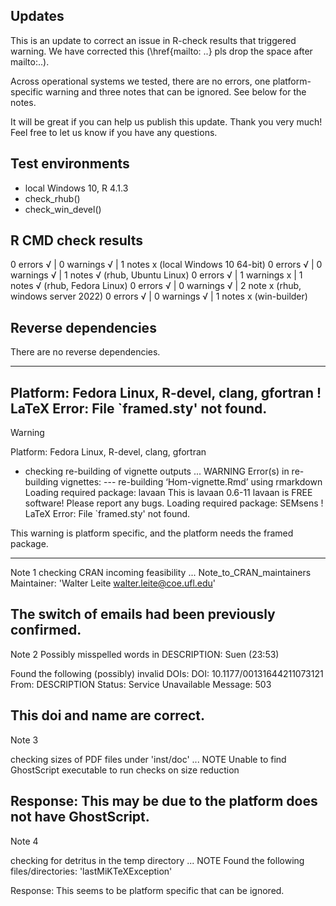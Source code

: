 ## Updates

This is an update to correct an issue in R-check results that triggered warning. We have corrected this (\href{mailto: ..} pls drop the space after mailto:..).

Across operational systems we tested, there are no errors, one platform-specific warning and three notes that can be ignored. See below for the notes.

It will be great if you can help us publish this update. Thank you very much! Feel free to let us know if you have any questions. 

## Test environments
* local Windows 10, R 4.1.3
* check_rhub() 
* check_win_devel()

## R CMD check results
0 errors √ | 0 warnings √ | 1 notes x (local Windows 10 64-bit)
0 errors √ | 0 warnings √ | 1 notes √ (rhub, Ubuntu Linux)
0 errors √ | 1 warnings x | 1 notes √ (rhub, Fedora Linux)
0 errors √ | 0 warnings √ | 2 note x (rhub, windows server 2022)
0 errors √ | 0 warnings √ | 1 notes x  (win-builder)

## Reverse dependencies

There are no reverse dependencies.

---
Platform:	Fedora Linux, R-devel, clang, gfortran
! LaTeX Error: File `framed.sty' not found.
--- 
Warning

Platform:	Fedora Linux, R-devel, clang, gfortran
* checking re-building of vignette outputs ... WARNING
Error(s) in re-building vignettes:
--- re-building ‘Hom-vignette.Rmd’ using rmarkdown
Loading required package: lavaan
This is lavaan 0.6-11
lavaan is FREE software! Please report any bugs.
Loading required package: SEMsens
! LaTeX Error: File `framed.sty' not found.

This warning is platform specific, and the platform needs the framed package. 

---
Note 1
 checking CRAN incoming feasibility ... Note_to_CRAN_maintainers
  Maintainer: 'Walter Leite <walter.leite@coe.ufl.edu>'
  
The switch of emails had been previously confirmed. 
---
Note 2
 Possibly misspelled words in DESCRIPTION:
    Suen (23:53)
  
  Found the following (possibly) invalid DOIs:
    DOI: 10.1177/00131644211073121
      From: DESCRIPTION
      Status: Service Unavailable
      Message: 503

This doi and name are correct.
--- 
Note 3 

 checking sizes of PDF files under 'inst/doc' ... NOTE
  Unable to find GhostScript executable to run checks on size reduction

Response: This may be due to the platform does not have GhostScript. 
---    
Note 4

checking for detritus in the temp directory ... NOTE
  Found the following files/directories:
    'lastMiKTeXException'

Response: This seems to be platform specific that can be ignored. 
